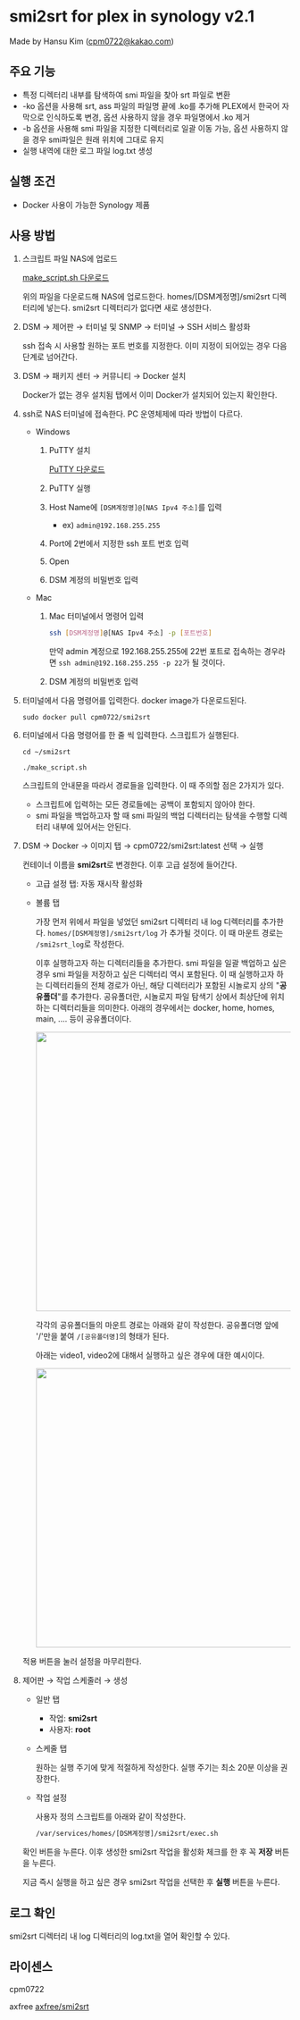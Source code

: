 # smi2srt for plex in synology v2.1

Made by Hansu Kim (cpm0722@kakao.com)

## 주요 기능
- 특정 디렉터리 내부를 탐색하여 smi 파일을 찾아 srt 파일로 변환
- -ko 옵션을 사용해 srt, ass 파일의 파일명 끝에 .ko를 추가해 PLEX에서 한국어 자막으로 인식하도록 변경, 옵션 사용하지 않을 경우 파일명에서 .ko 제거
- -b 옵션을 사용해 smi 파일을 지정한 디렉터리로 일괄 이동 가능, 옵션 사용하지 않을 경우 smi파일은 원래 위치에 그대로 유지
- 실행 내역에 대한 로그 파일 log.txt 생성

## 실행 조건
- Docker 사용이 가능한 Synology 제품

## 사용 방법
1. 스크립트 파일 NAS에 업로드

    [make_script.sh 다운로드](https://github.com/cpm0722/smi2srt/raw/main/make_script.sh)

    위의 파일을 다운로드해 NAS에 업로드한다. homes/[DSM계정명]/smi2srt 디렉터리에 넣는다. smi2srt 디렉터리가 없다면 새로 생성한다.

2. DSM → 제어판 → 터미널 및 SNMP → 터미널 → SSH 서비스 활성화

    ssh 접속 시 사용할 원하는 포트 번호를 지정한다. 이미 지정이 되어있는 경우 다음 단계로 넘어간다.
3. DSM → 패키지 센터 → 커뮤니티 → Docker 설치

    Docker가 없는 경우 설치됨 탭에서 이미 Docker가 설치되어 있는지 확인한다.
4. ssh로 NAS 터미널에 접속한다. PC 운영체제에 따라 방법이 다르다.
    - Windows
        1. PuTTY 설치

            [PuTTY 다운로드](https://www.chiark.greenend.org.uk/~sgtatham/putty/latest.html)

        2. PuTTY 실행
        3. Host Name에 `[DSM계정명]@[NAS Ipv4 주소]`를 입력
            - ex) `admin@192.168.255.255`
        4. Port에 2번에서 지정한 ssh 포트 번호 입력
        5. Open
        6. DSM 계정의 비밀번호 입력

    - Mac
        1. Mac 터미널에서 명령어 입력

            ```bash
            ssh [DSM계정명]@[NAS Ipv4 주소] -p [포트번호]
            ```

            만약 admin 계정으로 192.168.255.255에 22번 포트로 접속하는 경우라면 `ssh admin@192.168.255.255 -p 22`가 될 것이다.

        2. DSM 계정의 비밀번호 입력
5. 터미널에서 다음 명령어를 입력한다. docker image가 다운로드된다.
   
    ```
    sudo docker pull cpm0722/smi2srt
    ```
    
5. 터미널에서 다음 명령어를 한 줄 씩 입력한다. 스크립트가 실행된다.

    ```
    cd ~/smi2srt

    ./make_script.sh
    ```

    스크립트의 안내문을 따라서 경로들을 입력한다. 이 때 주의할 점은 2가지가 있다.

    - 스크립트에 입력하는 모든 경로들에는 공백이 포함되지 않아야 한다.
    - smi 파일을 백업하고자 할 때 smi 파일의 백업 디렉터리는 탐색을 수행할 디렉터리 내부에 있어서는 안된다.
6. DSM → Docker → 이미지 탭 → cpm0722/smi2srt:latest 선택 → 실행

    컨테이너 이름을 **smi2srt**로 변경한다. 이후 고급 설정에 들어간다.

    - 고급 설정 탭: 자동 재시작 활성화
    - 볼륨 탭

        가장 먼저 위에서 파일을 넣었던 smi2srt 디렉터리 내 log 디렉터리를 추가한다. `homes/[DSM계정명]/smi2srt/log` 가 추가될 것이다. 이 때 마운트 경로는 `/smi2srt_log`로 작성한다.

        이후 실행하고자 하는 디렉터리들을 추가한다. smi 파일을 일괄 백업하고 싶은 경우 smi 파일을 저장하고 싶은 디렉터리 역시 포함된다. 이 때 실행하고자 하는 디렉터리들의 전체 경로가 아닌, 해당 디렉터리가 포함된 시놀로지 상의 "**공유폴더**"를 추가한다. 공유폴더란, 시놀로지 파일 탐색기 상에서 최상단에 위치하는 디렉터리들을 의미한다. 아래의 경우에서는 docker, home, homes, main, .... 등이 공유폴더이다.

        <img src="https://user-images.githubusercontent.com/18459502/104104561-3df29680-52ec-11eb-91a5-014724c26dca.jpg" height="500">

        각각의 공유폴더들의 마운트 경로는 아래와 같이 작성한다. 공유폴더명 앞에 '/'만을 붙여 `/[공유폴더명]`의 형태가 된다.

        아래는 video1, video2에 대해서 실행하고 싶은 경우에 대한 예시이다.

        <img src="https://user-images.githubusercontent.com/18459502/104104565-434fe100-52ec-11eb-9b7b-de0ff7ca6d4f.jpg" height="500">

    적용 버튼을 눌러 설정을 마무리한다.

9. 제어판 → 작업 스케줄러 → 생성
    - 일반 탭
        - 작업: **smi2srt**
        - 사용자: **root**
    - 스케줄 탭

        원하는 실행 주기에 맞게 적절하게 작성한다. 실행 주기는 최소 20분 이상을 권장한다.

    - 작업 설정

        사용자 정의 스크립트를 아래와 같이 작성한다.

        ```bash
        /var/services/homes/[DSM계정명]/smi2srt/exec.sh
        ```

    확인 버튼을 누른다. 이후 생성한 smi2srt 작업을 활성화 체크를 한 후 꼭 **저장** 버튼을 누른다.
    
    지금 즉시 실행을 하고 싶은 경우 smi2srt 작업을 선택한 후 **실행** 버튼을 누른다.

## 로그 확인

smi2srt 디렉터리 내 log 디렉터리의 log.txt을 열어 확인할 수 있다.

## 라이센스
    
cpm0722

axfree [axfree/smi2srt](https://github.com/axfree/smi2srt)
